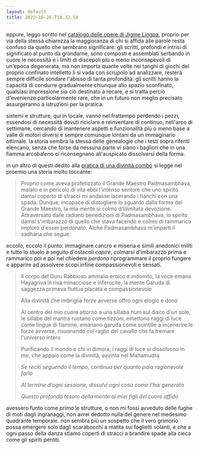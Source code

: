 ```yaml
---
layout: default
title: 2022-10-28-T10.32.58
---
```


eppure, leggo scritto nel [catalogo delle opere di Jigme Lingpa](https://www.lotsawahouse.org/tibetan-masters/getse-mahapandita/jigme-lingpa-collected-works-catalogue), proprio per via della stessa chiarezza la maggioranza di chi si affida alle parole resta confuso da quello che sembrano significare: gli scritti, profondi e intrisi di significato al punto da grondarne, sono composti e assemblati serbando in cuore le necessità e i limiti di discepoli più o meno inconsapevoli di un'epoca degenerata, ma non importa quante volte nei tanghi di giochi del proprio confinato intelletto li si vada con scrupolo ad analizzare, resterà sempre difficile sondare l'abisso di tanta profondità. gli scritti hanno la capacità di condurre gradualmente chiunque allo spazio sconfinato, qualsiasi impressione sia ciò destinato a recare, e si tratta perciò d'evenienze particolarmente rare, che in un futuro non meglio precisato assurgeranno a istruzioni per la pratica.

sistemi e strutture, qui in locale, vanno nel frattempo perdendo i pezzi, essendosi di necessità dovuti riciclare e reinventare di continuo, nell'arco di settimane, cercando di mantenere aspetti e funzionalità più o meno base a valle di motori diversi e sempre comunque lontani da un immaginario ottimale. la storia sembra la stessa delle genealogie che i testi sopra riferiti elencano, senza che forse da nessuna parte vi siano i bagliori che in una fiamma arcobaleno ci riconsegnano all'auspicato dissolversi della forma.

in un altro di questi dedito alla [pratica di una divinità combo](https://www.lotsawahouse.org/tibetan-masters/jigme-lingpa/takhyung-barwa) si legge nel proemio una storia molto toccante:

>Proprio come aveva profetizzato il Grande Maestro Padmasambhava, malato e in pericolo di vita ebbi l'intenso sentore che uno spirito damsi coperto di stracci mi andasse lacerando i fianchi con una spada. Dunque, incapace di distogliere lo sguardo dalla forma del Grande Maestro, la mia mente si colmò d'illimitata devozione. Attraversato dalle radianti benedizioni di Padmasambhava, lo spirito damsi s'imbarazzò di quello che stava facendo e colmo di rammarico implorò d'esser perdonato. Alché Padmasambhava m'impartì il sadhana che segue:

eccolo, eccolo il punto: immaginare cancro e miseria e simili anedonici militi e tutto lo stuolo a seguito d'ostacoli *capire*, colmarsi d'imbarazzo prima e rammarico poi e poi nel chiedere *perdono* riprogrammare il proprio fungere e apparire ad assolvere scopi infine compassionevoli e sensati. 

> Il corpo del Guru Rabbioso ammalia eroico e indomito, la voce emana Hayagriva in risa minacciose e inferocite, la mente Garuda di saggezza primeva fluttua placata e compassionevole
>
> Alla divinità che imbriglia forze avverse offro ogni elogio e dono
>
> Al centro del mio cuore attorno a una sillaba *hum* sul disco d'un sole, le sillabe del mantra ruotano come tizzoni, emettono raggi di luce come lingue di fiamme, emanano garuda come scintille a incenerire le forze avverse, risuonando col raglio del cavallo che fa tremare l'universo intero
>
> Purificando il mondo e chi vi dimora, i raggi di luce si dissolvono in me, che appaio come la divinità, avvinta nel Mahamudra
>
> *Se reciti seguendo il tempo, continua per quanto paia ragionevole farlo* 
>
> *Al termine d'ogni sessione, dissolvi ogni cosa come l'hai generata*
>
> *Questo profondo tesoro della mente ai miei figli del cuore affido*

avessero funto come *prima* le strutture, o non mi fossi avveduto delle fughe di moti dagli ingranaggi, non avrei dedotto nulla del genere nel medesimo quadrante temporale. non sembra più un sospetto che il vero grimorio possa emergere solo dagli scarabocchi a matita sui foglietti volanti, e che a ogni passo della danza stiamo coperti di stracci a brandire spade alla cieca come gli spiriti pentiti.


